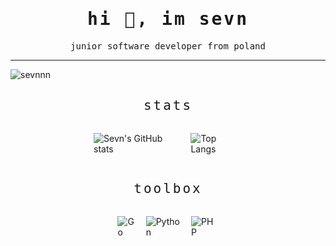<style>
img {
    display: block;
    margin-left: auto;
    margin-right: auto;
}

.row {
    display: flex;
    flex-direction: row;
    justify-content: center;
}

.row * {
    margin-left: 1%;
    margin-right: 1%;
}
</style>

<h1 style="text-align: center;font-family: monospace;letter-spacing: 3px;">hi 👋, im sevn</h1>

<p style="text-align: center;font-family: monospace;">junior software developer from poland</p>
<hr />
<img style="display: block;margin-left: auto;margin-right: auto;" src="https://komarev.com/ghpvc/?username=sevnnn&label=profile%20views&color=231969&style=for-the-badge" alt="sevnnn" />

<h2 style="text-align: center;font-family: monospace;font-weight: normal;letter-spacing: 3px;">stats</h2>

<div class="row">

![Sevn's GitHub stats](https://github-readme-stats.vercel.app/api?username=sevnnn&count_private=true&show_icons=true&title_color=ebe9f6&text_color=c3bee4&icon_color=ebe9f6&bg_color=45,231969,4b1969&border_radius=8&custom_title=Sevn's%20GitHub%20Stats&include_all_commits=true)

![Top Langs](https://github-readme-stats.vercel.app/api/top-langs/?username=sevnnn&langs_count=3&title_color=ebe9f6&text_color=c3bee4&icon_color=ebe9f6&bg_color=45,231969,4b1969&border_radius=8&custom_title=Sevn's%20GitHub%20Stats&include_all_commits=true)

</div>


<h2 style="text-align: center;font-family: monospace;font-weight: normal;letter-spacing: 3px;">toolbox</h2>

<div class="row">

![Go](https://img.shields.io/badge/go-%2300ADD8.svg?style=for-the-badge&logo=go&logoColor=white)

![Python](https://img.shields.io/badge/python-3670A0?style=for-the-badge&logo=python&logoColor=ffdd54)

![PHP](https://img.shields.io/badge/php-%23777BB4.svg?style=for-the-badge&logo=php&logoColor=white)

</div>

